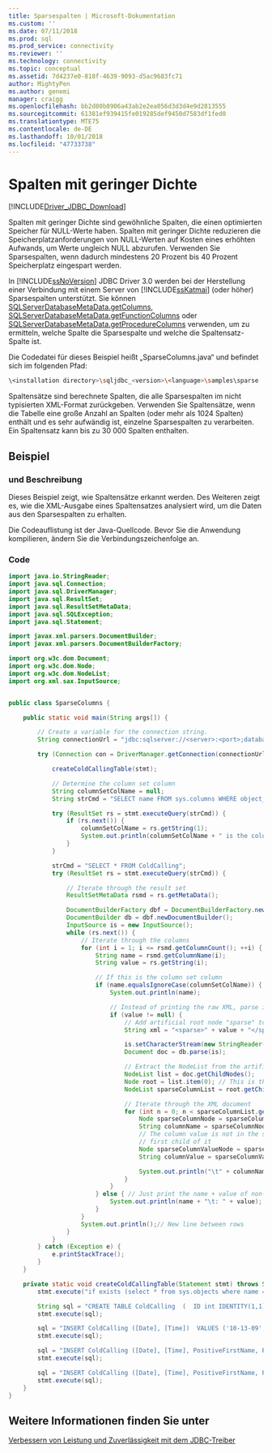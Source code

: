 ```yaml
---
title: Sparsespalten | Microsoft-Dokumentation
ms.custom: ''
ms.date: 07/11/2018
ms.prod: sql
ms.prod_service: connectivity
ms.reviewer: ''
ms.technology: connectivity
ms.topic: conceptual
ms.assetid: 7d4237e0-818f-4639-9093-d5ac9683fc71
author: MightyPen
ms.author: genemi
manager: craigg
ms.openlocfilehash: bb2d80b8906a43ab2e2ea056d3d3d4e9d2813555
ms.sourcegitcommit: 61381ef939415fe019285def9450d7583df1fed0
ms.translationtype: MTE75
ms.contentlocale: de-DE
ms.lasthandoff: 10/01/2018
ms.locfileid: "47733738"
---
```

# <a name="sparse-columns"></a>Spalten mit geringer Dichte

[!INCLUDE[Driver_JDBC_Download](../../includes/driver_jdbc_download.md)]

Spalten mit geringer Dichte sind gewöhnliche Spalten, die einen optimierten Speicher für NULL-Werte haben. Spalten mit geringer Dichte reduzieren die Speicherplatzanforderungen von NULL-Werten auf Kosten eines erhöhten Aufwands, um Werte ungleich NULL abzurufen. Verwenden Sie Sparsespalten, wenn dadurch mindestens 20 Prozent bis 40 Prozent Speicherplatz eingespart werden.

In [!INCLUDE[ssNoVersion](../../includes/ssnoversion-md.md)] JDBC Driver 3.0 werden bei der Herstellung einer Verbindung mit einem Server von [!INCLUDE[ssKatmai](../../includes/sskatmai_md.md)] (oder höher) Sparsespalten unterstützt. Sie können [SQLServerDatabaseMetaData.getColumns](../../connect/jdbc/reference/getcolumns-method-sqlserverdatabasemetadata.md), [SQLServerDatabaseMetaData.getFunctionColumns](../../connect/jdbc/reference/getfunctioncolumns-method-sqlserverdatabasemetadata.md) oder [SQLServerDatabaseMetaData.getProcedureColumns](../../connect/jdbc/reference/getprocedurecolumns-method-sqlserverdatabasemetadata.md) verwenden, um zu ermitteln, welche Spalte die Sparsespalte und welche die Spaltensatz-Spalte ist.

Die Codedatei für dieses Beispiel heißt „SparseColumns.java“ und befindet sich im folgenden Pfad:  

```bash
\<installation directory>\sqljdbc_<version>\<language>\samples\sparse  
```

Spaltensätze sind berechnete Spalten, die alle Sparsespalten im nicht typisierten XML-Format zurückgeben. Verwenden Sie Spaltensätze, wenn die Tabelle eine große Anzahl an Spalten (oder mehr als 1024 Spalten) enthält und es sehr aufwändig ist, einzelne Sparsespalten zu verarbeiten. Ein Spaltensatz kann bis zu 30 000 Spalten enthalten.

## <a name="example"></a>Beispiel

### <a name="description"></a>und Beschreibung

Dieses Beispiel zeigt, wie Spaltensätze erkannt werden. Des Weiteren zeigt es, wie die XML-Ausgabe eines Spaltensatzes analysiert wird, um die Daten aus den Sparsespalten zu erhalten.

Die Codeauflistung ist der Java-Quellcode. Bevor Sie die Anwendung kompilieren, ändern Sie die Verbindungszeichenfolge an.

### <a name="code"></a>Code

```java
import java.io.StringReader;
import java.sql.Connection;
import java.sql.DriverManager;
import java.sql.ResultSet;
import java.sql.ResultSetMetaData;
import java.sql.SQLException;
import java.sql.Statement;

import javax.xml.parsers.DocumentBuilder;
import javax.xml.parsers.DocumentBuilderFactory;

import org.w3c.dom.Document;
import org.w3c.dom.Node;
import org.w3c.dom.NodeList;
import org.xml.sax.InputSource;


public class SparseColumns {

    public static void main(String args[]) {

        // Create a variable for the connection string.
        String connectionUrl = "jdbc:sqlserver://<server>:<port>;databaseName=AdventureWorks;user=<user>;password=<password>";

        try (Connection con = DriverManager.getConnection(connectionUrl); Statement stmt = con.createStatement()) {

            createColdCallingTable(stmt);

            // Determine the column set column
            String columnSetColName = null;
            String strCmd = "SELECT name FROM sys.columns WHERE object_id=(SELECT OBJECT_ID('ColdCalling')) AND is_column_set = 1";

            try (ResultSet rs = stmt.executeQuery(strCmd)) {
                if (rs.next()) {
                    columnSetColName = rs.getString(1);
                    System.out.println(columnSetColName + " is the column set column!");
                }
            }

            strCmd = "SELECT * FROM ColdCalling";
            try (ResultSet rs = stmt.executeQuery(strCmd)) {

                // Iterate through the result set
                ResultSetMetaData rsmd = rs.getMetaData();

                DocumentBuilderFactory dbf = DocumentBuilderFactory.newInstance();
                DocumentBuilder db = dbf.newDocumentBuilder();
                InputSource is = new InputSource();
                while (rs.next()) {
                    // Iterate through the columns
                    for (int i = 1; i <= rsmd.getColumnCount(); ++i) {
                        String name = rsmd.getColumnName(i);
                        String value = rs.getString(i);

                        // If this is the column set column
                        if (name.equalsIgnoreCase(columnSetColName)) {
                            System.out.println(name);

                            // Instead of printing the raw XML, parse it
                            if (value != null) {
                                // Add artificial root node "sparse" to ensure XML is well formed
                                String xml = "<sparse>" + value + "</sparse>";

                                is.setCharacterStream(new StringReader(xml));
                                Document doc = db.parse(is);

                                // Extract the NodeList from the artificial root node that was added
                                NodeList list = doc.getChildNodes();
                                Node root = list.item(0); // This is the <sparse> node
                                NodeList sparseColumnList = root.getChildNodes(); // These are the xml column nodes

                                // Iterate through the XML document
                                for (int n = 0; n < sparseColumnList.getLength(); ++n) {
                                    Node sparseColumnNode = sparseColumnList.item(n);
                                    String columnName = sparseColumnNode.getNodeName();
                                    // The column value is not in the sparseColumNode, it is the value of the
                                    // first child of it
                                    Node sparseColumnValueNode = sparseColumnNode.getFirstChild();
                                    String columnValue = sparseColumnValueNode.getNodeValue();

                                    System.out.println("\t" + columnName + "\t: " + columnValue);
                                }
                            }
                        } else { // Just print the name + value of non-sparse columns
                            System.out.println(name + "\t: " + value);
                        }
                    }
                    System.out.println();// New line between rows
                }
            }
        } catch (Exception e) {
            e.printStackTrace();
        }
    }

    private static void createColdCallingTable(Statement stmt) throws SQLException {
        stmt.execute("if exists (select * from sys.objects where name = 'ColdCalling')" + "drop table ColdCalling");

        String sql = "CREATE TABLE ColdCalling  (  ID int IDENTITY(1,1) PRIMARY KEY,  [Date] date,  [Time] time,  PositiveFirstName nvarchar(50) SPARSE,  PositiveLastName nvarchar(50) SPARSE,  SpecialPurposeColumns XML COLUMN_SET FOR ALL_SPARSE_COLUMNS  );";
        stmt.execute(sql);

        sql = "INSERT ColdCalling ([Date], [Time])  VALUES ('10-13-09','07:05:24')  ";
        stmt.execute(sql);

        sql = "INSERT ColdCalling ([Date], [Time], PositiveFirstName, PositiveLastName)  VALUES ('07-20-09','05:00:24', 'AA', 'B')  ";
        stmt.execute(sql);

        sql = "INSERT ColdCalling ([Date], [Time], PositiveFirstName, PositiveLastName)  VALUES ('07-20-09','05:15:00', 'CC', 'DD')  ";
        stmt.execute(sql);
    }
}

```

## <a name="see-also"></a>Weitere Informationen finden Sie unter

[Verbessern von Leistung und Zuverlässigkeit mit dem JDBC-Treiber](../../connect/jdbc/improving-performance-and-reliability-with-the-jdbc-driver.md)
